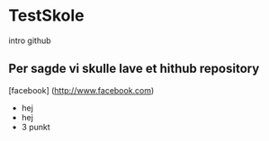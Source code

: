 # TestSkole
intro github  

## Per sagde vi skulle lave et hithub repository  

[facebook] (http://www.facebook.com)

* hej
* hej
* 3 punkt
